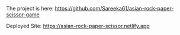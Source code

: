The project is here: 
https://github.com/Sareeka61/asian-rock-paper-scissor-game

Deployed Site: 
https://asian-rock-paper-scissor.netlify.app
